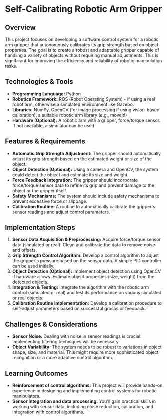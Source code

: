 # Self-Calibrating Robotic Arm Gripper

## Overview

This project focuses on developing a software control system for a robotic arm gripper that autonomously calibrates its grip strength based on object properties.  The goal is to create a robust and adaptable gripper capable of handling a variety of objects without requiring manual adjustments. This is significant for improving the efficiency and reliability of robotic manipulation tasks.

## Technologies & Tools

- **Programming Language:** Python
- **Robotics Framework:** ROS (Robot Operating System) -  if using a real robot arm, otherwise a simulated environment like Gazebo.
- **Libraries:** NumPy, OpenCV (for image processing if using vision-based calibration), a suitable robotic arm library (e.g., moveit!)
- **Hardware (Optional):** A robotic arm with a gripper, force/torque sensor.  If not available, a simulator can be used.


## Features & Requirements

- **Automatic Grip Strength Adjustment:** The gripper should automatically adjust its grip strength based on the estimated weight or size of the object.
- **Object Detection (Optional):**  Using a camera and OpenCV, the system could detect the object and estimate its size and weight.
- **Force Feedback Integration:** The gripper should incorporate force/torque sensor data to refine its grip and prevent damage to the object or the gripper itself.
- **Safety Mechanisms:** The system should include safety mechanisms to prevent excessive force or slippage.
- **Calibration Routine:** A routine to automatically calibrate the gripper's sensor readings and adjust control parameters.

## Implementation Steps

1. **Sensor Data Acquisition & Preprocessing:**  Acquire force/torque sensor data (simulated or real). Clean and calibrate the data to remove noise and offsets.
2. **Grip Strength Control Algorithm:** Develop a control algorithm to adjust the gripper's pressure based on the sensor data.  A simple PID controller can be used initially.
3. **Object Detection (Optional):** Implement object detection using OpenCV if hardware allows. Estimate object properties (size, weight) from the detected objects.
4. **Integration & Testing:** Integrate the algorithm with the robotic arm control (simulated or real) and test its performance on various simulated or real objects.
5. **Calibration Routine Implementation:**  Develop a calibration procedure to self-adjust parameters based on successful grasps or feedback.


## Challenges & Considerations

- **Sensor Noise:**  Dealing with noise in sensor readings is crucial. Implementing filtering techniques will be necessary.
- **Object Variability:**  The system needs to be robust to variations in object shape, size, and material.  This might require more sophisticated object recognition or a more adaptive control algorithm.


## Learning Outcomes

- **Reinforcement of control algorithms:**  This project will provide hands-on experience in designing and implementing control systems for robotic manipulators.
- **Sensor integration and data processing:**  You'll gain practical skills in working with sensor data, including noise reduction, calibration, and integration with control algorithms.

